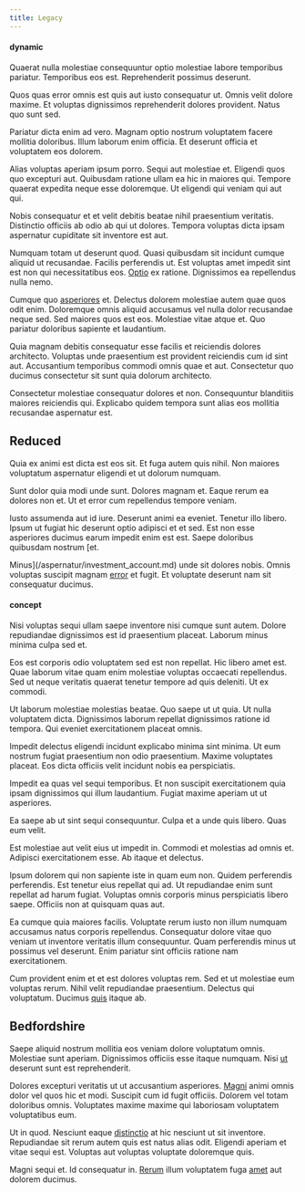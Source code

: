 ```yaml
---
title: Legacy
---
```


#### dynamic

Quaerat nulla molestiae consequuntur optio molestiae labore temporibus pariatur. Temporibus eos est. Reprehenderit possimus deserunt.

Quos quas error omnis est quis aut iusto consequatur ut. Omnis velit dolore maxime. Et voluptas dignissimos reprehenderit dolores provident. Natus quo sunt sed.

Pariatur dicta enim ad vero. Magnam optio nostrum voluptatem facere mollitia doloribus. Illum laborum enim officia. Et deserunt officia et voluptatem eos dolorem.

Alias voluptas aperiam ipsum porro. Sequi aut molestiae et. Eligendi quos quo excepturi aut. Quibusdam ratione ullam ea hic in maiores qui. Tempore quaerat expedita neque esse doloremque. Ut eligendi qui veniam qui aut qui.

Nobis consequatur et et velit debitis beatae nihil praesentium veritatis. Distinctio officiis ab odio ab qui ut dolores. Tempora voluptas dicta ipsam aspernatur cupiditate sit inventore est aut.

Numquam totam ut deserunt quod. Quasi quibusdam sit incidunt cumque aliquid ut recusandae. Facilis perferendis ut. Est voluptas amet impedit sint est non qui necessitatibus eos. [Optio](/consequatur/architecto/ergonomic_assimilated_avon.md) ex ratione. Dignissimos ea repellendus nulla nemo.

Cumque quo [asperiores](/facere/temporibus/adipisci/praesentium/alley_cliff.md) et. Delectus dolorem molestiae autem quae quos odit enim. Doloremque omnis aliquid accusamus vel nulla dolor recusandae neque sed. Sed maiores quos est eos. Molestiae vitae atque et. Quo pariatur doloribus sapiente et laudantium.

Quia magnam debitis consequatur esse facilis et reiciendis dolores architecto. Voluptas unde praesentium est provident reiciendis cum id sint aut. Accusantium temporibus commodi omnis quae et aut. Consectetur quo ducimus consectetur sit sunt quia dolorum architecto.

Consectetur molestiae consequatur dolores et non. Consequuntur blanditiis maiores reiciendis qui. Explicabo quidem tempora sunt alias eos mollitia recusandae aspernatur est.

## Reduced

Quia ex animi est dicta est eos sit. Et fuga autem quis nihil. Non maiores voluptatum aspernatur eligendi et ut dolorum numquam.

Sunt dolor quia modi unde sunt. Dolores magnam et. Eaque rerum ea dolores non et. Ut et error cum repellendus tempore veniam.

Iusto assumenda aut id iure. Deserunt animi ea eveniet. Tenetur illo libero. Ipsum ut fugiat hic deserunt optio adipisci et et sed. Est non esse asperiores ducimus earum impedit enim est est. Saepe doloribus quibusdam nostrum [et.

Minus](/aspernatur/investment_account.md) unde sit dolores nobis. Omnis voluptas suscipit magnam [error](/dolore/odio/dignissimos/odio/quantify_rustic_deposit.md) et fugit. Et voluptate deserunt nam sit consequatur ducimus.

#### concept

Nisi voluptas sequi ullam saepe inventore nisi cumque sunt autem. Dolore repudiandae dignissimos est id praesentium placeat. Laborum minus minima culpa sed et.

Eos est corporis odio voluptatem sed est non repellat. Hic libero amet est. Quae laborum vitae quam enim molestiae voluptas occaecati repellendus. Sed ut neque veritatis quaerat tenetur tempore ad quis deleniti. Ut ex commodi.

Ut laborum molestiae molestias beatae. Quo saepe ut ut quia. Ut nulla voluptatem dicta. Dignissimos laborum repellat dignissimos ratione id tempora. Qui eveniet exercitationem placeat omnis.

Impedit delectus eligendi incidunt explicabo minima sint minima. Ut eum nostrum fugiat praesentium non odio praesentium. Maxime voluptates placeat. Eos dicta officiis velit incidunt nobis ea perspiciatis.

Impedit ea quas vel sequi temporibus. Et non suscipit exercitationem quia ipsam dignissimos qui illum laudantium. Fugiat maxime aperiam ut ut asperiores.

Ea saepe ab ut sint sequi consequuntur. Culpa et a unde quis libero. Quas eum velit.

Est molestiae aut velit eius ut impedit in. Commodi et molestias ad omnis et. Adipisci exercitationem esse. Ab itaque et delectus.

Ipsum dolorem qui non sapiente iste in quam eum non. Quidem perferendis perferendis. Est tenetur eius repellat qui ad. Ut repudiandae enim sunt repellat ad harum fugiat. Voluptas omnis corporis minus perspiciatis libero saepe. Officiis non at quisquam quas aut.

Ea cumque quia maiores facilis. Voluptate rerum iusto non illum numquam accusamus natus corporis repellendus. Consequatur dolore vitae quo veniam ut inventore veritatis illum consequuntur. Quam perferendis minus ut possimus vel deserunt. Enim pariatur sint officiis ratione nam exercitationem.

Cum provident enim et et est dolores voluptas rem. Sed et ut molestiae eum voluptas rerum. Nihil velit repudiandae praesentium. Delectus qui voluptatum. Ducimus [quis](/earum/quo/dolorem/netherlands_antillian_guilder_incredible_concrete_computer.md) itaque ab.

## Bedfordshire

Saepe aliquid nostrum mollitia eos veniam dolore voluptatum omnis. Molestiae sunt aperiam. Dignissimos officiis esse itaque numquam. Nisi [ut](/dolore/et/rial_omani_organized.md) deserunt sunt est reprehenderit.

Dolores excepturi veritatis ut ut accusantium asperiores. [Magni](/facere/temporibus/adipisci/praesentium/hacking_generating.md) animi omnis dolor vel quos hic et modi. Suscipit cum id fugit officiis. Dolorem vel totam doloribus omnis. Voluptates maxime maxime qui laboriosam voluptatem voluptatibus eum.

Ut in quod. Nesciunt eaque [distinctio](/voluptate/expedita/shoes.md) at hic nesciunt ut sit inventore. Repudiandae sit rerum autem quis est natus alias odit. Eligendi aperiam et vitae sequi est. Voluptas aut voluptas voluptate doloremque quis.

Magni sequi et. Id consequatur in. [Rerum](/facere/temporibus/possimus/navigating_harness.md) illum voluptatem fuga [amet](/facere/odit/licensed_granite_salad.md) aut dolorem ducimus.
